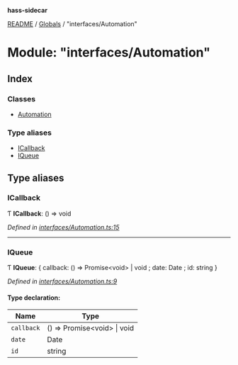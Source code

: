 **hass-sidecar**

[README](../README.md) / [Globals](../globals.md) / "interfaces/Automation"

# Module: "interfaces/Automation"

## Index

### Classes

* [Automation](../classes/_interfaces_automation_.automation.md)

### Type aliases

* [ICallback](_interfaces_automation_.md#icallback)
* [IQueue](_interfaces_automation_.md#iqueue)

## Type aliases

### ICallback

Ƭ  **ICallback**: () => void

*Defined in [interfaces/Automation.ts:15](https://github.com/danitetus/hass-sidecar/blob/62f2674/src/interfaces/Automation.ts#L15)*

___

### IQueue

Ƭ  **IQueue**: { callback: () => Promise\<void> \| void ; date: Date ; id: string  }

*Defined in [interfaces/Automation.ts:9](https://github.com/danitetus/hass-sidecar/blob/62f2674/src/interfaces/Automation.ts#L9)*

#### Type declaration:

Name | Type |
------ | ------ |
`callback` | () => Promise\<void> \| void |
`date` | Date |
`id` | string |
